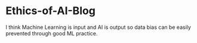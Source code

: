 # Ethics-of-AI-Blog
I think Machine Learning is input and AI is output so data bias can be easily prevented through good ML practice. 
